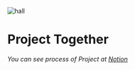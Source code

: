 ![hall](https://user-images.githubusercontent.com/25034289/74009188-0f768800-49c6-11ea-80fa-c5b21b14d78c.gif)
# Project Together
*You can see process of Project at [Notion](https://www.notion.so/rukasp/Project-Together-ecc53d8874ed4d47948afb8b53c7d10e)*
